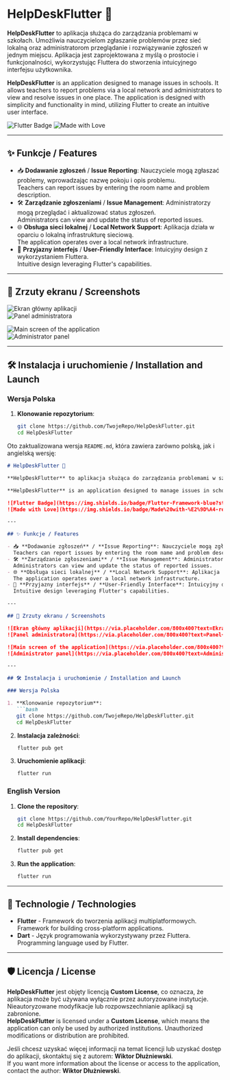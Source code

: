 # HelpDeskFlutter 🚀

**HelpDeskFlutter** to aplikacja służąca do zarządzania problemami w szkołach. Umożliwia nauczycielom zgłaszanie problemów przez sieć lokalną oraz administratorom przeglądanie i rozwiązywanie zgłoszeń w jednym miejscu. Aplikacja jest zaprojektowana z myślą o prostocie i funkcjonalności, wykorzystując Fluttera do stworzenia intuicyjnego interfejsu użytkownika.

**HelpDeskFlutter** is an application designed to manage issues in schools. It allows teachers to report problems via a local network and administrators to view and resolve issues in one place. The application is designed with simplicity and functionality in mind, utilizing Flutter to create an intuitive user interface.

![Flutter Badge](https://img.shields.io/badge/Flutter-Framework-blue?style=for-the-badge&logo=flutter)
![Made with Love](https://img.shields.io/badge/Made%20with-%E2%9D%A4-red?style=for-the-badge)

---

## ✨ Funkcje / Features

- 📥 **Dodawanie zgłoszeń** / **Issue Reporting**: Nauczyciele mogą zgłaszać problemy, wprowadzając nazwę pokoju i opis problemu.  
  Teachers can report issues by entering the room name and problem description.
- 🛠 **Zarządzanie zgłoszeniami** / **Issue Management**: Administratorzy mogą przeglądać i aktualizować status zgłoszeń.  
  Administrators can view and update the status of reported issues.
- 🌐 **Obsługa sieci lokalnej** / **Local Network Support**: Aplikacja działa w oparciu o lokalną infrastrukturę sieciową.  
  The application operates over a local network infrastructure.
- 🎨 **Przyjazny interfejs** / **User-Friendly Interface**: Intuicyjny design z wykorzystaniem Fluttera.  
  Intuitive design leveraging Flutter's capabilities.

---

## 📸 Zrzuty ekranu / Screenshots

![Ekran główny aplikacji](https://via.placeholder.com/800x400?text=Ekran+glowny+HelpDeskFlutter)  
![Panel administratora](https://via.placeholder.com/800x400?text=Panel+Administratora)

![Main screen of the application](https://via.placeholder.com/800x400?text=Main+screen+HelpDeskFlutter)  
![Administrator panel](https://via.placeholder.com/800x400?text=Administrator+Panel)

---

## 🛠 Instalacja i uruchomienie / Installation and Launch

### Wersja Polska

1. **Klonowanie repozytorium**:  
   ```bash
   git clone https://github.com/TwojeRepo/HelpDeskFlutter.git
   cd HelpDeskFlutter

Oto zaktualizowana wersja `README.md`, która zawiera zarówno polską, jak i angielską wersję:  

```markdown
# HelpDeskFlutter 🚀

**HelpDeskFlutter** to aplikacja służąca do zarządzania problemami w szkołach. Umożliwia nauczycielom zgłaszanie problemów przez sieć lokalną oraz administratorom przeglądanie i rozwiązywanie zgłoszeń w jednym miejscu. Aplikacja jest zaprojektowana z myślą o prostocie i funkcjonalności, wykorzystując Fluttera do stworzenia intuicyjnego interfejsu użytkownika.

**HelpDeskFlutter** is an application designed to manage issues in schools. It allows teachers to report problems via a local network and administrators to view and resolve issues in one place. The application is designed with simplicity and functionality in mind, utilizing Flutter to create an intuitive user interface.

![Flutter Badge](https://img.shields.io/badge/Flutter-Framework-blue?style=for-the-badge&logo=flutter)
![Made with Love](https://img.shields.io/badge/Made%20with-%E2%9D%A4-red?style=for-the-badge)

---

## ✨ Funkcje / Features

- 📥 **Dodawanie zgłoszeń** / **Issue Reporting**: Nauczyciele mogą zgłaszać problemy, wprowadzając nazwę pokoju i opis problemu.  
  Teachers can report issues by entering the room name and problem description.
- 🛠 **Zarządzanie zgłoszeniami** / **Issue Management**: Administratorzy mogą przeglądać i aktualizować status zgłoszeń.  
  Administrators can view and update the status of reported issues.
- 🌐 **Obsługa sieci lokalnej** / **Local Network Support**: Aplikacja działa w oparciu o lokalną infrastrukturę sieciową.  
  The application operates over a local network infrastructure.
- 🎨 **Przyjazny interfejs** / **User-Friendly Interface**: Intuicyjny design z wykorzystaniem Fluttera.  
  Intuitive design leveraging Flutter's capabilities.

---

## 📸 Zrzuty ekranu / Screenshots

![Ekran główny aplikacji](https://via.placeholder.com/800x400?text=Ekran+glowny+HelpDeskFlutter)  
![Panel administratora](https://via.placeholder.com/800x400?text=Panel+Administratora)

![Main screen of the application](https://via.placeholder.com/800x400?text=Main+screen+HelpDeskFlutter)  
![Administrator panel](https://via.placeholder.com/800x400?text=Administrator+Panel)

---

## 🛠 Instalacja i uruchomienie / Installation and Launch

### Wersja Polska

1. **Klonowanie repozytorium**:  
   ```bash
   git clone https://github.com/TwojeRepo/HelpDeskFlutter.git
   cd HelpDeskFlutter
   ```
2. **Instalacja zależności**:  
   ```bash
   flutter pub get
   ```
3. **Uruchomienie aplikacji**:  
   ```bash
   flutter run
   ```

### English Version

1. **Clone the repository**:  
   ```bash
   git clone https://github.com/YourRepo/HelpDeskFlutter.git
   cd HelpDeskFlutter
   ```
2. **Install dependencies**:  
   ```bash
   flutter pub get
   ```
3. **Run the application**:  
   ```bash
   flutter run
   ```

---

## 🌟 Technologie / Technologies

- **Flutter** - Framework do tworzenia aplikacji multiplatformowych.  
  Framework for building cross-platform applications.
- **Dart** - Język programowania wykorzystywany przez Fluttera.  
  Programming language used by Flutter.

---

## 🛡 Licencja / License

**HelpDeskFlutter** jest objęty licencją **Custom License**, co oznacza, że aplikacja może być używana wyłącznie przez autoryzowane instytucje. Nieautoryzowane modyfikacje lub rozpowszechnianie aplikacji są zabronione.  
**HelpDeskFlutter** is licensed under a **Custom License**, which means the application can only be used by authorized institutions. Unauthorized modifications or distribution are prohibited.

Jeśli chcesz uzyskać więcej informacji na temat licencji lub uzyskać dostęp do aplikacji, skontaktuj się z autorem: **Wiktor Dłużniewski**.  
If you want more information about the license or access to the application, contact the author: **Wiktor Dłużniewski**.
``` 

